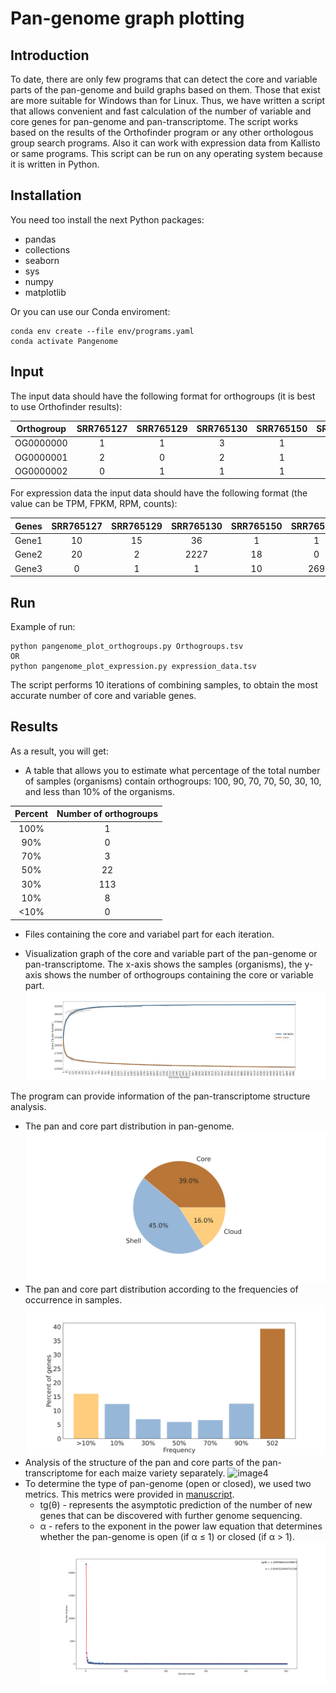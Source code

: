 # Pan-genome graph plotting

## Introduction
To date, there are only few programs that can detect the core and variable parts of the pan-genome and build graphs based on them. Those that exist are more suitable for Windows than for Linux. Thus, we have written a script that allows convenient and fast calculation of the number of variable and core genes for pan-genome and pan-transcriptome. The script works based on the results of the Orthofinder program or any other orthologous group search programs. Also it can work with expression data from Kallisto or same programs. This script can be run on any operating system because it is written in Python. 

## Installation 
You need too install the next Python packages:
+ pandas
+ collections
+ seaborn
+ sys
+ numpy
+ matplotlib

Or you can use our Conda enviroment:
```
conda env create --file env/programs.yaml
conda activate Pangenome
```
## Input
The input data should have the following format for orthogroups (it is best to use Orthofinder results):

| Orthogroup | SRR765127 |	SRR765129 | SRR765130 |	SRR765150 |	SRR765151 |	Total |
|   :---:    | :---:     | :---:      |     :---: | :---:     | :---:     | :---: |
|  OG0000000 |	1	       | 1	        | 3	        | 1	        | 1	        | 6     |
|  OG0000001 |	2	       | 0          | 2	        | 1	        |  0	      | 5     |
|  OG0000002 | 0	       | 1	        | 1	        | 1	        | 2	        | 5     |

For expression data the input data should have the following format (the value can be TPM, FPKM, RPM, counts):

| Genes | SRR765127 |	SRR765129 | SRR765130 |	SRR765150 |	SRR765151 |	
| :---: | :---:     | :---:      |     :---: | :---:     | :---:     | 
| Gene1 |	10	       | 15	        | 36	        | 1	        | 1	        | 
| Gene2 |	20	       | 2          | 2227	        | 18	        |  0	   |
| Gene3 | 0	       | 1	        | 1	        | 10	        | 269	        | 

## Run
Example of run:
```
python pangenome_plot_orthogroups.py Orthogroups.tsv
OR
python pangenome_plot_expression.py expression_data.tsv
```
The script performs 10 iterations of combining samples, to obtain the most accurate number of core and variable genes. 

## Results
As a result, you will get:

+ A table that allows you to estimate what percentage of the total number of samples (organisms) contain orthogroups: 100, 90, 70, 70, 50, 30, 10, and less than 10% of the organisms.

| Percent	| Number of orthogroups |
|   :---:    | :---:     |
| 100% | 1 |
| 90%	| 0 |
| 70% | 3 |
| 50%	| 22 |
| 30%	| 113 |
| 10%	| 8 |
| <10%	| 0 |

+ Files containing the core and variabel part for each iteration.

+ Visualization graph of the core and variable part of the pan-genome or pan-transcriptome. The x-axis shows the samples (organisms), the y-axis shows the number of orthogroups containing the core or variable part.
![image1](https://github.com/artempronozin95/Pan-genome-graph-plotting/blob/main/example/pangenome.png)

The program can provide information of the pan-transcriptome structure analysis.
+ The pan and core part distribution in pan-genome.
![image2](https://github.com/artempronozin95/Pan-genome-graph-plotting/blob/main/example/pieplot.png)
+ The pan and core part distribution according to the frequencies of occurrence in samples.
![image3](https://github.com/artempronozin95/Pan-genome-graph-plotting/blob/main/example/hist.png)
+ Analysis of the structure of the pan and core parts of the pan-transcriptome for each maize variety separately.
![image4](https://github.com/artempronozin95/Pan-genome-graph-plotting/blob/main/example/proportion.png)
+ To determine the type of pan-genome (open or closed), we used two metrics. This metrics were provided in [manuscript](https://www.sciencedirect.com/science/article/pii/S1369527408001239).
  + tg(θ) - represents the asymptotic prediction of the number of new genes that can be discovered with further genome sequencing. 
  + α - refers to the exponent in the power law equation that determines whether the pan-genome is open (if α ≤ 1) or closed (if α > 1).
![image5](https://github.com/artempronozin95/Pan-genome-graph-plotting/blob/main/example/alpha_exp.png)




